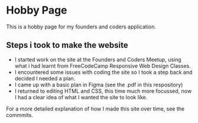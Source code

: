 # Hobby Page
This is a hobby page for my founders and coders application.

## Steps i took to make the website
- I started work on the site at the Founders and Coders Meetup, using what i had learnt from FreeCodeCamp Responsive Web Design Classes.
- I encountered some issues with coding the site so I took a step back and decided I needed a plan. 
- I came up with a basic plan in Figma (see the .pdf in this respository)
- I returned to editing HTML and CSS, this time much more focussed, now I had a clear idea of what I wanted the site to look like. 
 
For a more detailed explanation of how I made this site over time, see the commmits. 
